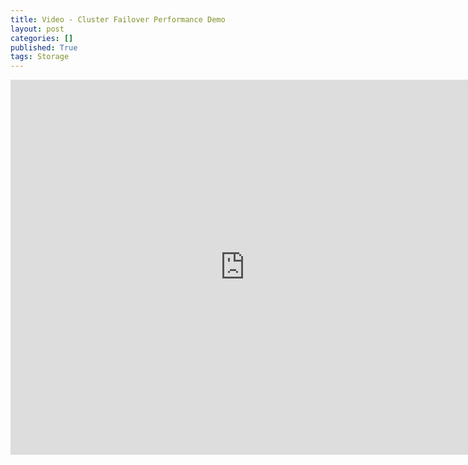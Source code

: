```yaml
---
title: Video - Cluster Failover Performance Demo
layout: post
categories: []
published: True
tags: Storage
---
```


<iframe width="750" height="600" src="https://www.youtube.com/embed/GvAV990z2Us?rel=0" frameborder="0" allowfullscreen></iframe>
